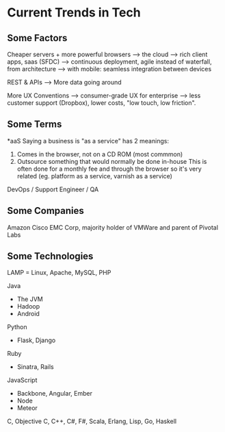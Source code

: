 # Current Trends in Tech

## Some Factors
Cheaper servers + more powerful browsers
--> the cloud
    --> rich client apps, saas (SFDC)
    --> continuous deployment, agile instead of waterfall, from architecture
--> with mobile: seamless integration between devices

REST & APIs
--> More data going around

More UX Conventions
  --> consumer-grade UX for enterprise
    --> less customer support (Dropbox), lower costs, "low touch, low friction".


## Some Terms

\*aaS
Saying a business is "as a service" has 2 meanings:
1. Comes in the browser, not on a CD ROM (most commmon)
2. Outsource something that would normally be done in-house
  This is often done for a monthly fee and through the browser
so it's very related (eg. platform as a service, varnish as a service)

DevOps / Support Engineer / QA

## Some Companies

Amazon
Cisco
EMC Corp, majority holder of VMWare and parent of Pivotal Labs

## Some Technologies

LAMP = Linux, Apache, MySQL, PHP

Java
* The JVM
* Hadoop
* Android

Python
* Flask, Django

Ruby
* Sinatra, Rails

JavaScript
* Backbone, Angular, Ember
* Node
* Meteor

C, Objective C, C++, C#, F#, Scala, Erlang, Lisp, Go, Haskell

